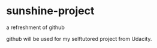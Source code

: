 # sunshine-project
a refreshment of github

github will be used for my selftutored project from Udacity.
